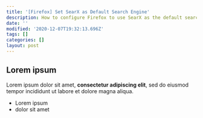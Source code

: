 ```yaml
---
title: '[Firefox] Set SearX as Default Search Engine'
description: How to configure Firefox to use SearX as the default search engine.
date: ''
modified: '2020-12-07T19:32:13.696Z'
tags: []
categories: []
layout: post
---
```

## Lorem ipsum

Lorem ipsum dolor sit amet, **consectetur adipiscing elit**, sed do eiusmod tempor incididunt ut labore et dolore magna aliqua.

- Lorem ipsum
- dolor sit amet